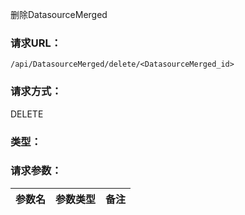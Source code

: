 删除DatasourceMerged

### **请求URL：**

`/api/DatasourceMerged/delete/<DatasourceMerged_id>`

### **请求方式：**

DELETE

### **类型：**

### **请求参数：**

|参数名|参数类型|备注|
|:--|:--|:--|